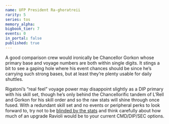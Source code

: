 ```yaml
---
name: UFP President Ra-ghoratreii
rarity: 5
series: tos
memory_alpha: 
bigbook_tier: 7
events: 0
in_portal: false
published: true
---
```


A good comparison crew would ironically be Chancellor Gorkon whose primary base and voyage numbers are both within single digits. It stings a bit to see a gaping hole where his event chances should be since he’s carrying such strong bases, but at least they’re plenty usable for daily shuttles.

Rigatoni’s “real feel” voyage power may disappoint slightly as a DIP primary with his skill set, though he’s only behind the Chancellorific tandem of L’Rell and Gorkon for his skill order and so the raw stats will shine through once fused. With a redundant skill set and no events or peripheral perks to look forward to, try not to be [blinded by the stats](https://www.youtube.com/watch?v=lcWVL4B-4pI) and think carefully about how much of an upgrade Ravioli would be to your current CMD/DIP/SEC options.
